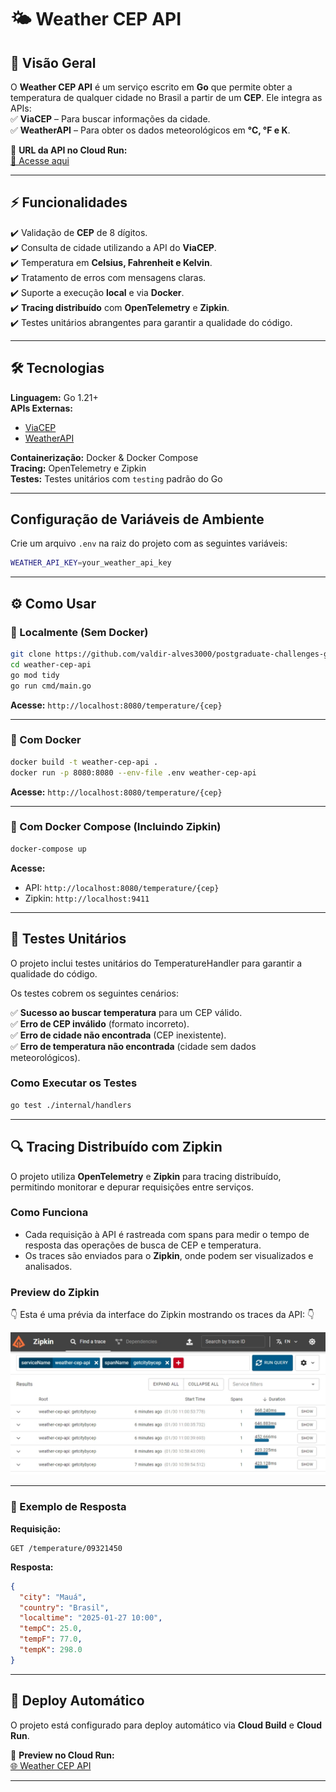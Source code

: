 # 🌤️ Weather CEP API  

## 🔹 Visão Geral  
O **Weather CEP API** é um serviço escrito em **Go** que permite obter a temperatura de qualquer cidade no Brasil a partir de um **CEP**. Ele integra as APIs:  
✅ **ViaCEP** – Para buscar informações da cidade.  
✅ **WeatherAPI** – Para obter os dados meteorológicos em **°C, °F e K**.  

🔗 **URL da API no Cloud Run:**  
[🔗 Acesse aqui](https://weather-cep-api-160835378410.us-central1.run.app/docs)  

---

## ⚡ Funcionalidades  
✔️ Validação de **CEP** de 8 dígitos.  
✔️ Consulta de cidade utilizando a API do **ViaCEP**.  
✔️ Temperatura em **Celsius, Fahrenheit e Kelvin**.    
✔️ Tratamento de erros com mensagens claras.  
✔️ Suporte a execução **local** e via **Docker**.  
✔️ **Tracing distribuído** com **OpenTelemetry** e **Zipkin**.  
✔️ Testes unitários abrangentes para garantir a qualidade do código.  

---

## 🛠️ Tecnologias  
**Linguagem:** Go 1.21+  
**APIs Externas:**  
- [ViaCEP](https://viacep.com.br)  
- [WeatherAPI](https://www.weatherapi.com)

**Containerização:** Docker & Docker Compose  
**Tracing:** OpenTelemetry e Zipkin  
**Testes:** Testes unitários com `testing` padrão do Go  

---

## Configuração de Variáveis de Ambiente

Crie um arquivo `.env` na raiz do projeto com as seguintes variáveis:

```bash
WEATHER_API_KEY=your_weather_api_key
```

---

## ⚙️ Como Usar  

### 🔹 Localmente (Sem Docker)  
```bash
git clone https://github.com/valdir-alves3000/postgraduate-challenges-go-expert.git
cd weather-cep-api
go mod tidy
go run cmd/main.go
```
**Acesse:** `http://localhost:8080/temperature/{cep}`  

---

### 🔹 Com Docker  
```bash
docker build -t weather-cep-api .
docker run -p 8080:8080 --env-file .env weather-cep-api
```
**Acesse:** `http://localhost:8080/temperature/{cep}`  

---

### 🔹 Com Docker Compose (Incluindo Zipkin)  
```bash
docker-compose up
```
**Acesse:**  
- API: `http://localhost:8080/temperature/{cep}`  
- Zipkin: `http://localhost:9411`  

---

## 🧪 Testes Unitários  

O projeto inclui testes unitários do TemperatureHandler para garantir a qualidade do código. 

Os testes cobrem os seguintes cenários:  

✅ **Sucesso ao buscar temperatura** para um CEP válido.  
✅ **Erro de CEP inválido** (formato incorreto).  
✅ **Erro de cidade não encontrada** (CEP inexistente).  
✅ **Erro de temperatura não encontrada** (cidade sem dados meteorológicos).  

### Como Executar os Testes  
```bash
go test ./internal/handlers
```

---

## 🔍 Tracing Distribuído com Zipkin  

O projeto utiliza **OpenTelemetry** e **Zipkin** para tracing distribuído, permitindo monitorar e depurar requisições entre serviços.  

### Como Funciona  
- Cada requisição à API é rastreada com spans para medir o tempo de resposta das operações de busca de CEP e temperatura.  
- Os traces são enviados para o **Zipkin**, onde podem ser visualizados e analisados.  

### Preview do Zipkin  
👇 Esta é uma prévia da interface do Zipkin mostrando os traces da API: 👇  

![Zipkin Preview](.github/preview-zipkin.jpeg)  

---

### 🔹 Exemplo de Resposta  
**Requisição:**  
```http
GET /temperature/09321450
```

**Resposta:**  
```json
{
  "city": "Mauá",
  "country": "Brasil",
  "localtime": "2025-01-27 10:00",
  "tempC": 25.0,
  "tempF": 77.0,
  "tempK": 298.0
}
```

---

## 📌 Deploy Automático  

O projeto está configurado para deploy automático via **Cloud Build** e **Cloud Run**.  

🔗 **Preview no Cloud Run:**  
[🌐 Weather CEP API](https://weather-cep-api-160835378410.us-central1.run.app/docs)  

---
